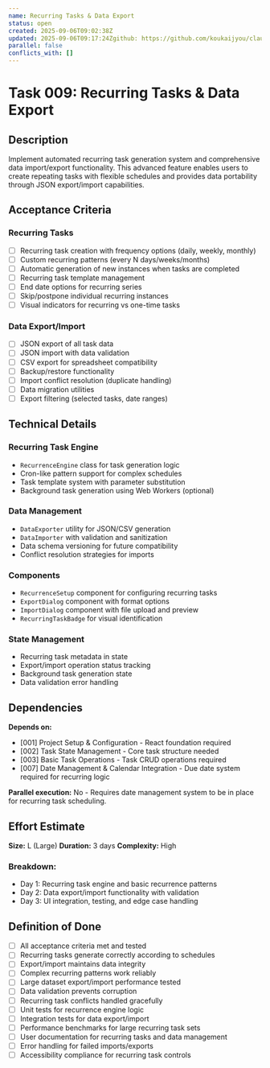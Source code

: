 ```yaml
---
name: Recurring Tasks & Data Export
status: open
created: 2025-09-06T09:02:38Z
updated: 2025-09-06T09:17:24Zgithub: https://github.com/koukaijyou/claude-code-todo/issues/10depends_on: [001, 002, 003, 007]
parallel: false
conflicts_with: []
---
```


# Task 009: Recurring Tasks & Data Export

## Description

Implement automated recurring task generation system and comprehensive data import/export functionality. This advanced feature enables users to create repeating tasks with flexible schedules and provides data portability through JSON export/import capabilities.

## Acceptance Criteria

### Recurring Tasks
- [ ] Recurring task creation with frequency options (daily, weekly, monthly)
- [ ] Custom recurring patterns (every N days/weeks/months)
- [ ] Automatic generation of new instances when tasks are completed
- [ ] Recurring task template management
- [ ] End date options for recurring series
- [ ] Skip/postpone individual recurring instances
- [ ] Visual indicators for recurring vs one-time tasks

### Data Export/Import
- [ ] JSON export of all task data
- [ ] JSON import with data validation
- [ ] CSV export for spreadsheet compatibility
- [ ] Backup/restore functionality
- [ ] Import conflict resolution (duplicate handling)
- [ ] Data migration utilities
- [ ] Export filtering (selected tasks, date ranges)

## Technical Details

### Recurring Task Engine
- `RecurrenceEngine` class for task generation logic
- Cron-like pattern support for complex schedules
- Task template system with parameter substitution
- Background task generation using Web Workers (optional)

### Data Management
- `DataExporter` utility for JSON/CSV generation
- `DataImporter` with validation and sanitization
- Data schema versioning for future compatibility
- Conflict resolution strategies for imports

### Components
- `RecurrenceSetup` component for configuring recurring tasks
- `ExportDialog` component with format options
- `ImportDialog` component with file upload and preview
- `RecurringTaskBadge` for visual identification

### State Management
- Recurring task metadata in state
- Export/import operation status tracking
- Background task generation state
- Data validation error handling

## Dependencies

**Depends on:**
- [001] Project Setup & Configuration - React foundation required
- [002] Task State Management - Core task structure needed
- [003] Basic Task Operations - Task CRUD operations required
- [007] Date Management & Calendar Integration - Due date system required for recurring logic

**Parallel execution:** No - Requires date management system to be in place for recurring task scheduling.

## Effort Estimate

**Size:** L (Large)
**Duration:** 3 days
**Complexity:** High

### Breakdown:
- Day 1: Recurring task engine and basic recurrence patterns
- Day 2: Data export/import functionality with validation
- Day 3: UI integration, testing, and edge case handling

## Definition of Done

- [ ] All acceptance criteria met and tested
- [ ] Recurring tasks generate correctly according to schedules
- [ ] Export/import maintains data integrity
- [ ] Complex recurring patterns work reliably
- [ ] Large dataset export/import performance tested
- [ ] Data validation prevents corruption
- [ ] Recurring task conflicts handled gracefully
- [ ] Unit tests for recurrence engine logic
- [ ] Integration tests for data export/import
- [ ] Performance benchmarks for large recurring task sets
- [ ] User documentation for recurring tasks and data management
- [ ] Error handling for failed imports/exports
- [ ] Accessibility compliance for recurring task controls
